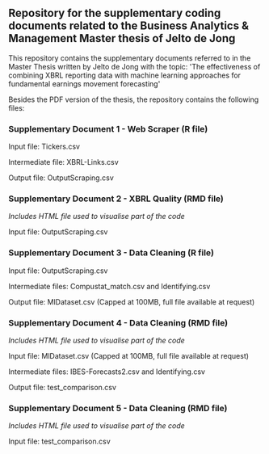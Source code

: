 ## Repository for the supplementary coding documents related to the Business Analytics & Management Master thesis of Jelto de Jong


This repository contains the supplementary documents referred to in the Master Thesis written by Jelto de Jong with the topic: 'The effectiveness of combining XBRL reporting data with machine learning approaches for fundamental earnings movement forecasting'


Besides the PDF version of the thesis, the repository contains the following files:

### Supplementary Document 1 - Web Scraper (R file)
Input file: Tickers.csv

Intermediate file: XBRL-Links.csv

Output file: OutputScraping.csv


### Supplementary Document 2 - XBRL Quality (RMD file)
*Includes HTML file used to visualise part of the code*

Input file: OutputScraping.csv

 
### Supplementary Document 3 - Data Cleaning (R file)
Input file: OutputScraping.csv

Intermediate files: Compustat_match.csv and Identifying.csv
                    
Output file: MlDataset.csv (Capped at 100MB, full file available at request)


### Supplementary Document 4 - Data Cleaning (RMD file)
*Includes HTML file used to visualise part of the code*

Input file: MlDataset.csv (Capped at 100MB, full file available at request)

Intermediate files: IBES-Forecasts2.csv and Identifying.csv

Output file: test_comparison.csv


### Supplementary Document 5 - Data Cleaning (RMD file)
*Includes HTML file used to visualise part of the code*

Input file: test_comparison.csv
